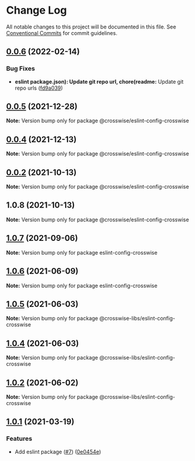 # Change Log

All notable changes to this project will be documented in this file.
See [Conventional Commits](https://conventionalcommits.org) for commit guidelines.

## [0.0.6](https://github.com/versedpro/crosswise-toolkit/tree/master/packages/eslint-config-crosswise/compare/@crosswise/eslint-config-crosswise@0.0.5...@crosswise/eslint-config-crosswise@0.0.6) (2022-02-14)


### Bug Fixes

* **eslint package.json): Update git repo url, chore(readme:** Update git repo urls ([fd9a039](https://github.com/versedpro/crosswise-toolkit/tree/master/packages/eslint-config-crosswise/commit/fd9a039fa926667852b625ba08709265ba434104))





## [0.0.5](https://github.com/crosswise-finance/crosswise-toolkit/compare/@crosswise/eslint-config-crosswise@0.0.4...@crosswise/eslint-config-crosswise@0.0.5) (2021-12-28)

**Note:** Version bump only for package @crosswise/eslint-config-crosswise





## [0.0.4](https://github.com/crosswise-finance/crosswise-toolkit/compare/@crosswise/eslint-config-crosswise@0.0.2...@crosswise/eslint-config-crosswise@0.0.4) (2021-12-13)

**Note:** Version bump only for package @crosswise/eslint-config-crosswise





## [0.0.2](https://github.com/crosswise-finance/crosswise-toolkit/compare/@crosswise/eslint-config-crosswise@1.0.8...@crosswise/eslint-config-crosswise@0.0.2) (2021-10-13)

**Note:** Version bump only for package @crosswise/eslint-config-crosswise






## 1.0.8 (2021-10-13)

**Note:** Version bump only for package @crosswise/eslint-config-crosswise






## [1.0.7](https://github.com/crosswise-finance/crosswise-toolkit/compare/eslint-config-crosswise@1.0.6...eslint-config-crosswise@1.0.7) (2021-09-06)

**Note:** Version bump only for package eslint-config-crosswise






## [1.0.6](https://github.com/crosswise-finance/crosswise-toolkit/tree/master/packages/eslint-config-crosswise/compare/eslint-config-crosswise@1.0.4...eslint-config-crosswise@1.0.6) (2021-06-09)

**Note:** Version bump only for package eslint-config-crosswise






## [1.0.5](https://github.com/crosswise-finance/crosswise-toolkit/tree/master/packages/eslint-config-crosswise/compare/@crosswise-libs/eslint-config-crosswise@1.0.4...@crosswise-libs/eslint-config-crosswise@1.0.5) (2021-06-03)

**Note:** Version bump only for package @crosswise-libs/eslint-config-crosswise





## [1.0.4](https://github.com/crosswise-finance/crosswise-toolkit/tree/master/packages/eslint-config-crosswise/compare/@crosswise-libs/eslint-config-crosswise@1.0.2...@crosswise-libs/eslint-config-crosswise@1.0.4) (2021-06-03)

**Note:** Version bump only for package @crosswise-libs/eslint-config-crosswise





## [1.0.2](https://github.com/crosswise-finance/crosswise-toolkit/tree/master/packages/eslint-config-crosswise/compare/@crosswise-libs/eslint-config-crosswise@1.0.1...@crosswise-libs/eslint-config-crosswise@1.0.2) (2021-06-02)

**Note:** Version bump only for package @crosswise-libs/eslint-config-crosswise





## [1.0.1](https://github.com/pancakeswap/pancake-toolkit/tree/master/packages/eslint-config-pancake/compare/@pancakeswap-libs/eslint-config-pancake@1.0.1...@pancakeswap-libs/eslint-config-pancake@1.0.1) (2021-03-19)


### Features

* Add eslint package ([#7](https://github.com/pancakeswap/pancake-toolkit/tree/master/packages/eslint-config-pancake/issues/7)) ([0e0454e](https://github.com/pancakeswap/pancake-toolkit/tree/master/packages/eslint-config-pancake/commit/0e0454eb9a63e976934956dc5c66fbef2ce2017a))
